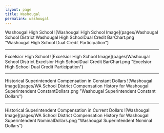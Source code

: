 ```yaml
---
layout: page
title: Washougal
permalink: washougal
---
```



Washougal High School
![Washougal High School Image](pages/Washougal School District Washougal High SchoolDual Credit BarChart.png "Washougal High School Dual Credit Participation")

___

Excelsior High School
![Excelsior High School Image](pages/Washougal School District Excelsior High SchoolDual Credit BarChart.png "Excelsior High School Dual Credit Participation")

___

Historical Superintendent Compensation in Constant Dollars
![Washougal Image](pages/WA School District Compensation History for Washougal Superintendent ConstantDollars.png "Washougal Superintendent Constant Dollars")

___

Historical Superintendent Compensation in Current Dollars
![Washougal Image](pages/WA School District Compensation History for Washougal Superintendent NominalDollars.png "Washougal Superintendent Nominal Dollars")